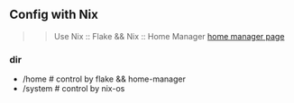 ## Config with Nix

>> Use Nix :: Flake && Nix :: Home Manager
[home manager page](https://github.com/nix-community/home-manager)

### dir
- /home # control by flake && home-manager
- /system # control by nix-os
